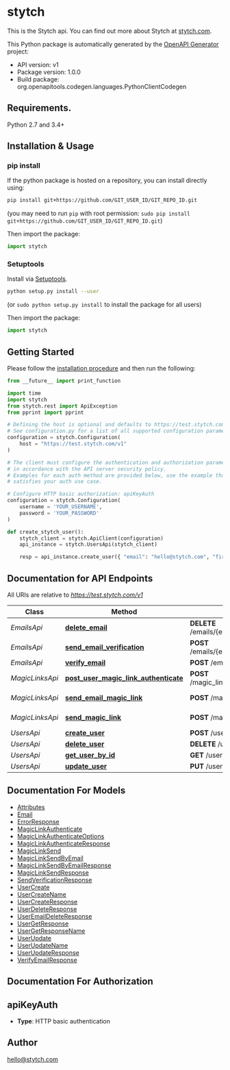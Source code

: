 # stytch
This is the Stytch api.  You can find out more about Stytch at 
[stytch.com](https://stytch.com).


This Python package is automatically generated by the [OpenAPI Generator](https://openapi-generator.tech) project:

- API version: v1
- Package version: 1.0.0
- Build package: org.openapitools.codegen.languages.PythonClientCodegen

## Requirements.

Python 2.7 and 3.4+

## Installation & Usage
### pip install

If the python package is hosted on a repository, you can install directly using:

```sh
pip install git+https://github.com/GIT_USER_ID/GIT_REPO_ID.git
```
(you may need to run `pip` with root permission: `sudo pip install git+https://github.com/GIT_USER_ID/GIT_REPO_ID.git`)

Then import the package:
```python
import stytch
```

### Setuptools

Install via [Setuptools](http://pypi.python.org/pypi/setuptools).

```sh
python setup.py install --user
```
(or `sudo python setup.py install` to install the package for all users)

Then import the package:
```python
import stytch
```

## Getting Started

Please follow the [installation procedure](#installation--usage) and then run the following:

```python
from __future__ import print_function

import time
import stytch
from stytch.rest import ApiException
from pprint import pprint

# Defining the host is optional and defaults to https://test.stytch.com/v1
# See configuration.py for a list of all supported configuration parameters.
configuration = stytch.Configuration(
    host = "https://test.stytch.com/v1"
)

# The client must configure the authentication and authorization parameters
# in accordance with the API server security policy.
# Examples for each auth method are provided below, use the example that
# satisfies your auth use case.

# Configure HTTP basic authorization: apiKeyAuth
configuration = stytch.Configuration(
    username = 'YOUR_USERNAME',
    password = 'YOUR_PASSWORD'
)

def create_stytch_user():
    stytch_client = stytch.ApiClient(configuration)
    api_instance = stytch.UsersApi(stytch_client)

    resp = api_instance.create_user({ "email": "hello@stytch.com", "first_name": "Hello", "last_name": "World"})    
```

## Documentation for API Endpoints

All URIs are relative to *https://test.stytch.com/v1*

Class | Method | HTTP request | Description
------------ | ------------- | ------------- | -------------
*EmailsApi* | [**delete_email**](docs/EmailsApi.md#delete_email) | **DELETE** /emails/{email_id}/users/{user_id} | Delete email
*EmailsApi* | [**send_email_verification**](docs/EmailsApi.md#send_email_verification) | **POST** /emails/{email_id}/send_verification | Send Email Verification
*EmailsApi* | [**verify_email**](docs/EmailsApi.md#verify_email) | **POST** /emails/{token}/verify | Verify Email
*MagicLinksApi* | [**post_user_magic_link_authenticate**](docs/MagicLinksApi.md#post_user_magic_link_authenticate) | **POST** /magic_links/{token}/authenticate | Authenticate magic link
*MagicLinksApi* | [**send_email_magic_link**](docs/MagicLinksApi.md#send_email_magic_link) | **POST** /magic_links/send_by_email | Send magic link by email
*MagicLinksApi* | [**send_magic_link**](docs/MagicLinksApi.md#send_magic_link) | **POST** /magic_links/send | Send magic link
*UsersApi* | [**create_user**](docs/UsersApi.md#create_user) | **POST** /users | Create user
*UsersApi* | [**delete_user**](docs/UsersApi.md#delete_user) | **DELETE** /users/{user_id} | Delete user
*UsersApi* | [**get_user_by_id**](docs/UsersApi.md#get_user_by_id) | **GET** /users/{user_id} | Get user
*UsersApi* | [**update_user**](docs/UsersApi.md#update_user) | **PUT** /users/{user_id} | Update user


## Documentation For Models

 - [Attributes](docs/Attributes.md)
 - [Email](docs/Email.md)
 - [ErrorResponse](docs/ErrorResponse.md)
 - [MagicLinkAuthenticate](docs/MagicLinkAuthenticate.md)
 - [MagicLinkAuthenticateOptions](docs/MagicLinkAuthenticateOptions.md)
 - [MagicLinkAuthenticateResponse](docs/MagicLinkAuthenticateResponse.md)
 - [MagicLinkSend](docs/MagicLinkSend.md)
 - [MagicLinkSendByEmail](docs/MagicLinkSendByEmail.md)
 - [MagicLinkSendByEmailResponse](docs/MagicLinkSendByEmailResponse.md)
 - [MagicLinkSendResponse](docs/MagicLinkSendResponse.md)
 - [SendVerificationResponse](docs/SendVerificationResponse.md)
 - [UserCreate](docs/UserCreate.md)
 - [UserCreateName](docs/UserCreateName.md)
 - [UserCreateResponse](docs/UserCreateResponse.md)
 - [UserDeleteResponse](docs/UserDeleteResponse.md)
 - [UserEmailDeleteResponse](docs/UserEmailDeleteResponse.md)
 - [UserGetResponse](docs/UserGetResponse.md)
 - [UserGetResponseName](docs/UserGetResponseName.md)
 - [UserUpdate](docs/UserUpdate.md)
 - [UserUpdateName](docs/UserUpdateName.md)
 - [UserUpdateResponse](docs/UserUpdateResponse.md)
 - [VerifyEmailResponse](docs/VerifyEmailResponse.md)


## Documentation For Authorization


## apiKeyAuth

- **Type**: HTTP basic authentication


## Author

hello@stytch.com


